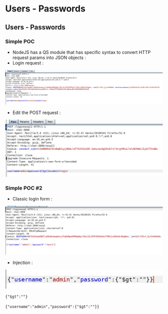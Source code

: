 # Users - Passwords

## Users - Passwords

### Simple POC

* NodeJS has a QS module that has specific syntax to convert HTTP request params into JSON objects :
* Login request :

![](../../../../.gitbook/assets/8a3da914cf9f4c69a3442551fb58117f.png)

* Edit the POST request :

![](../../../../.gitbook/assets/ceb4e991f80444648dcdd9be50329253.png)

### Simple POC \#2

* Classic login form :

![](../../../../.gitbook/assets/108e4d1feed446c6bd44fefbef489fc9.png)

* Injection :

![](../../../../.gitbook/assets/cebbea66137b437787c3e3393e2f8776.png)

```text
{"$gt":""}

{"username":"admin","password":{"$gt":""}}
```

